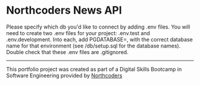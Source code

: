 # Northcoders News API

Please specify which db you'd like to connect by adding .env files.
You will need to create two .env files for your project: .env.test and .env.development. Into each, add PGDATABASE=, with the correct database name for that environment (see /db/setup.sql for the database names). Double check that these .env files are .gitignored.



--- 

This portfolio project was created as part of a Digital Skills Bootcamp in Software Engineering provided by [Northcoders](https://northcoders.com/)

